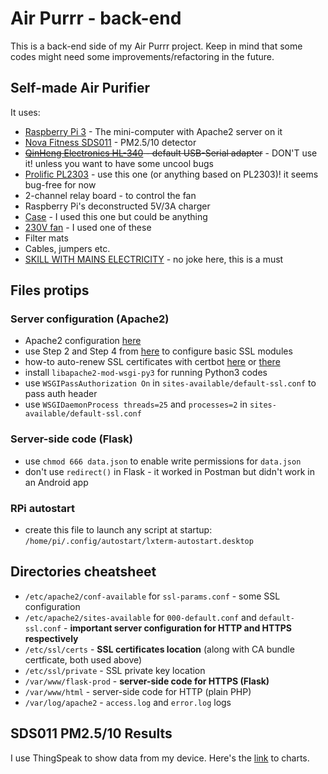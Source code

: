 # Air Purrr - back-end

This is a back-end side of my Air Purrr project. Keep in mind that some codes might need some improvements/refactoring in the future.

## Self-made Air Purifier

It uses:
* [Raspberry Pi 3](https://www.raspberrypi.org/products/raspberry-pi-3-model-b/) - The mini-computer with Apache2 server on it
* [Nova Fitness SDS011](https://www.aliexpress.com/item/nova-PM-sensor-SDS011-High-precision-laser-pm2-5-air-quality-detection-sensor-module-Super-dust/32617788139.html?spm=a2g17.10010108.1000016.1.cfbe645O7s0gk&isOrigTitle=true) - PM2.5/10 detector
* ~~[QinHeng Electronics HL-340](https://www.aliexpress.com/item/nova-PM-sensor-SDS011-High-precision-laser-pm2-5-air-quality-detection-sensor-module-Super-dust/32617788139.html?spm=a2g17.10010108.1000016.1.cfbe645O7s0gk&isOrigTitle=true) - default USB-Serial adapter~~ - DON'T use it! unless you want to have some uncool bugs
* [Prolific PL2303](https://www.waveshare.com/product/PL2303-USB-UART-Board-type-A.htm) - use this one (or anything based on PL2303)! it seems bug-free for now
* 2-channel relay board - to control the fan
* Raspberry Pi's deconstructed 5V/3A charger
* [Case](http://allegro.pl/g750-obudowa-uniwersalna-z-abs-i7025164953.html) - I used this one but could be anything
* [230V fan](http://www.cata.es/en/catalog/a%C3%A9ration/tubular-extraction/duct-in-line/151?_locale=es&_region=lenguage.country.resto.europa) - I used one of these
* Filter mats
* Cables, jumpers etc.
* [SKILL WITH MAINS ELECTRICITY](https://www.youtube.com/watch?v=sskSFYxzkpE) - no joke here, this is a must

## Files protips

### Server configuration (Apache2)
* Apache2 configuration [here](https://www.digitalocean.com/community/tutorials/how-to-install-the-apache-web-server-on-debian-9)
* use Step 2 and Step 4 from [here](https://www.digitalocean.com/community/tutorials/how-to-create-a-self-signed-ssl-certificate-for-apache-in-ubuntu-16-04) to configure basic SSL modules
* how-to auto-renew SSL certificates with certbot [here](https://www.digitalocean.com/community/tutorials/how-to-secure-apache-with-let-s-encrypt-on-debian-9) or [there](https://www.splitbrain.org/blog/2016-05/14-simple_letsencrypt_on_debian_apache)
* install ```libapache2-mod-wsgi-py3``` for running Python3 codes
* use ```WSGIPassAuthorization On``` in ```sites-available/default-ssl.conf``` to pass auth header
* use ```WSGIDaemonProcess threads=25``` and ```processes=2``` in ```sites-available/default-ssl.conf```

### Server-side code (Flask)
* use ```chmod 666 data.json``` to enable write permissions for ```data.json```
* don't use ```redirect()``` in Flask - it worked in Postman but didn't work in an Android app

### RPi autostart
* create this file to launch any script at startup: ```/home/pi/.config/autostart/lxterm-autostart.desktop```


## Directories cheatsheet
* ```/etc/apache2/conf-available``` for ```ssl-params.conf``` - some SSL configuration
* ```/etc/apache2/sites-available``` for ```000-default.conf``` and ```default-ssl.conf``` - **important server configuration for HTTP and HTTPS respectively**
* ```/etc/ssl/certs``` - **SSL certificates location** (along with CA bundle certficate, both used above)
* ```/etc/ssl/private``` - SSL private key location
* ```/var/www/flask-prod``` - **server-side code for HTTPS (Flask)**
* ```/var/www/html``` - server-side code for HTTP (plain PHP)
* ```/var/log/apache2``` - ```access.log``` and ```error.log``` logs

## SDS011 PM2.5/10 Results

I use ThingSpeak to show data from my device. Here's the [link](https://thingspeak.com/channels/462987) to charts.
